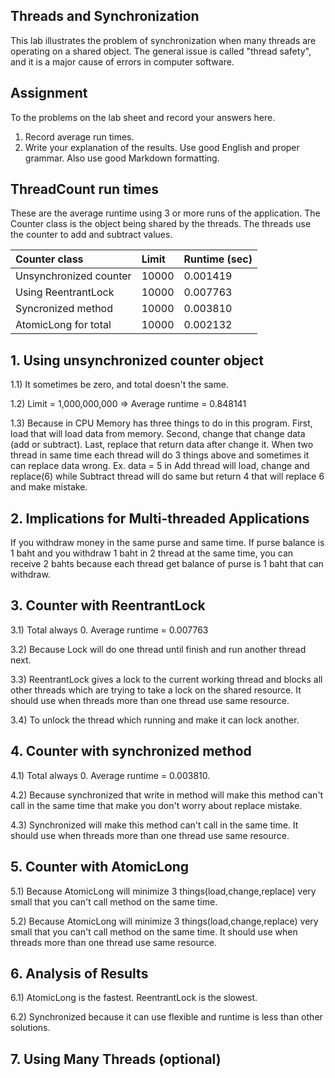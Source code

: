 ## Threads and Synchronization

This lab illustrates the problem of synchronization when many threads are operating on a shared object.  The general issue is called "thread safety", and it is a major cause of errors in computer software.

## Assignment

To the problems on the lab sheet and record your answers here.

1. Record average run times.
2. Write your explanation of the results.  Use good English and proper grammar.  Also use good Markdown formatting.

## ThreadCount run times

These are the average runtime using 3 or more runs of the application.
The Counter class is the object being shared by the threads.
The threads use the counter to add and subtract values.

| Counter class           | Limit              | Runtime (sec)   |
|:------------------------|:-------------------|-----------------|
| Unsynchronized counter  |   10000            | 0.001419        |
| Using ReentrantLock     |   10000            | 0.007763        |
| Syncronized method      |   10000            | 0.003810        |
| AtomicLong for total    |   10000            | 0.002132        |

## 1. Using unsynchronized counter object

1.1) It sometimes be zero, and total doesn't the same.

1.2) Limit = 1,000,000,000 => Average runtime = 0.848141

1.3) Because in CPU Memory has three things to do in this program. First, load that will load data from memory. Second, change that change data (add or subtract). Last, replace that return data after change it. When two thread in same time each thread will do 3 things above and sometimes it can replace data wrong. Ex. data = 5 in Add thread will load, change and replace(6) while Subtract thread will do same but return 4 that will replace 6 and make mistake.

## 2. Implications for Multi-threaded Applications

If you withdraw money in the same purse and same time. If purse balance is 1 baht and you withdraw 1 baht in 2 thread at the same time, you can receive 2 bahts because each thread get balance of purse is 1 baht that can withdraw.

## 3. Counter with ReentrantLock

3.1) Total always 0. Average runtime = 0.007763

3.2) Because Lock will do one thread until finish and run another thread next.

3.3) ReentrantLock gives a lock to the current working thread and blocks all other threads which are trying to take a lock on the shared resource. It should use when threads more than one thread use same resource.

3.4) To unlock the thread which running and make it can lock another.

## 4. Counter with synchronized method

4.1) Total always 0. Average runtime = 0.003810.

4.2) Because synchronized that write in method will make this method can't call in the same time that make you don't worry about replace mistake.

4.3) Synchronized will make this method can't call in the same time. It should use when threads more than one thread use same resource.

## 5. Counter with AtomicLong

5.1) Because AtomicLong will minimize 3 things(load,change,replace) very small that you can't call method on the same time.

5.2) Because AtomicLong will minimize 3 things(load,change,replace) very small that you can't call method on the same time. It should use when threads more than one thread use same resource.

## 6. Analysis of Results

6.1) AtomicLong is the fastest. ReentrantLock is the slowest.

6.2) Synchronized because it can use flexible and runtime is less than other solutions.

## 7. Using Many Threads (optional)

